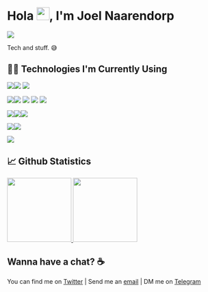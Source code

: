 # Hola <img src="https://raw.githubusercontent.com/MartinHeinz/MartinHeinz/master/wave.gif" width="30px">, I'm Joel Naarendorp 
![](https://komarev.com/ghpvc/?username=n3rdclash&label=Stalkers%20❤&color=628fdb)

Tech and stuff. 😅

## :man_technologist: Technologies I'm Currently Using
<img src="https://img.shields.io/badge/TypeScript-007ACC?style=for-the-badge&logo=typescript&logoColor=white" /><img src="https://img.shields.io/badge/JavaScript-323330?style=for-the-badge&logo=javascript&logoColor=F7DF1E" />
<img src="https://img.shields.io/badge/Dart-0175C2?style=for-the-badge&logo=dart&logoColor=white" />

<img src="https://img.shields.io/badge/Node.js-339933?style=for-the-badge&logo=nodedotjs&logoColor=white" /><img src="https://img.shields.io/badge/React-20232A?style=for-the-badge&logo=react&logoColor=61DAFB" />
<img src="https://img.shields.io/badge/next.js-000000?style=for-the-badge&logo=nextdotjs&logoColor=white" />
<img src="https://img.shields.io/badge/Flutter-02569B?style=for-the-badge&logo=flutter&logoColor=white" />
<img src="https://img.shields.io/badge/Redux-593D88?style=for-the-badge&logo=redux&logoColor=white" />

<img src="https://img.shields.io/badge/Laravel-%23DD0031.svg?&style=for-the-badge&logo=laravel&logoColor=white" /><img src="https://img.shields.io/badge/PHP-777BB4?style=for-the-badge&logo=php&logoColor=white" /><img src="https://img.shields.io/badge/MySQL-00000F?style=for-the-badge&logo=mysql&logoColor=whiteB" />

<img src="https://img.shields.io/badge/prisma-1B222D?style=for-the-badge&logo=prisma&logoColor=white" /><img src="https://img.shields.io/badge/Eloquent-%23DD0031.svg?&style=for-the-badge&logo=laravel&logoColor=white" />

<img src="https://img.shields.io/badge/Docker-2CA5E0?style=for-the-badge&logo=docker&logoColor=white" />

## 📈 Github Statistics
<a href="https://github.com/anuraghazra/github-readme-stats">
<img height="150px" src="https://github-readme-stats.vercel.app/api?username=n3rdclash&show_icons=true&theme=tokyonight&custom_title=GitHub%20Stats&hide_border=true" />
</a>
<a href="https://github.com/anuraghazra/convoychat">
<img height="150px" src="https://github-readme-stats.vercel.app/api/top-langs/?username=n3rdclash&hide_border=true&layout=compact&langs_count=8&theme=tokyonight" />
</a>

## Wanna have a chat? ☕
You can find me on [Twitter](https://twitter.com/n3rdclash) | Send me an [email](mailto:joelhammen11@gmail.com) | DM me on [Telegram](https://t.me/n3rdclash)
